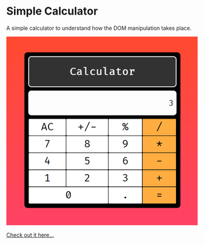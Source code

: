 # Simple Calculator

A simple calculator to understand how the DOM manipulation takes place.

![Calculator](images/calculator.png)

[Check out it here...](https://amandeep9925.github.io/CalculatorProject/)